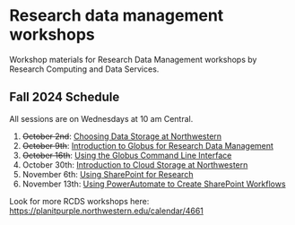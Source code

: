 # Research data management workshops
Workshop materials for Research Data Management workshops by Research Computing and Data Services.

## Fall 2024 Schedule
All sessions are on Wednesdays at 10 am Central.
1. ~~October 2nd~~: [Choosing Data Storage at Northwestern](https://planitpurple.northwestern.edu/event/619119)
2. ~~October 9th~~: [Introduction to Globus for Research Data Management](https://planitpurple.northwestern.edu/event/619120)
3. ~~October 16th~~: [Using the Globus Command Line Interface](https://planitpurple.northwestern.edu/event/619121)
4. October 30th: [Introduction to Cloud Storage at Northwestern](https://planitpurple.northwestern.edu/event/619122)
5. November 6th: [Using SharePoint for Research](https://planitpurple.northwestern.edu/event/619123)
6. November 13th: [Using PowerAutomate to Create SharePoint Workflows](https://planitpurple.northwestern.edu/event/619124)

Look for more RCDS workshops here: https://planitpurple.northwestern.edu/calendar/4661
